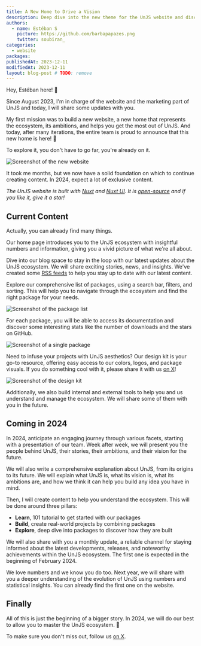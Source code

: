 ```yaml
---
title: A New Home to Drive a Vision
description: Deep dive into the new theme for the UnJS website and discover what's coming in 2024
authors:
  - name: Estéban S
    picture: https://github.com/barbapapazes.png
    twitter: soubiran_
categories:
  - website
packages:
publishedAt: 2023-12-11
modifiedAt: 2023-12-11
layout: blog-post # TODO: remove
---
```


Hey, Estéban here! 👋

Since August 2023, I'm in charge of the website and the marketing part of UnJS and today, I will share some updates with you.

My first mission was to build a new website, a new home that represents the ecosystem, its ambitions, and helps you get the most out of UnJS. And today, after many iterations, the entire team is proud to announce that this new home is here! 🎉

To explore it, you don't have to go far, you're already on it.

![Screenshot of the new website](/assets/images/blog/2023-12-11-a-new-home-to-drive-a-vision/new-home.webp)

It took me months, but we now have a solid foundation on which to continue creating content. In 2024, expect a lot of exclusive content.

_The UnJS website is built with [Nuxt](https://nuxt.com) and [Nuxt UI](https://ui.nuxt.com/). It is [open-source](https://github.com/unjs/website) and if you like it, give it a star!_

## Current Content

Actually, you can already find many things.

Our home page introduces you to the UnJS ecosystem with insightful numbers and information, giving you a vivid picture of what we're all about.

Dive into our blog space to stay in the loop with our latest updates about the UnJS ecosystem. We will share exciting stories, news, and insights. We've created some [RSS feeds](/rss) to help you stay up to date with our latest content.

Explore our comprehensive list of packages, using a search bar, filters, and sorting. This will help you to navigate through the ecosystem and find the right package for your needs.

![Screenshot of the package list](/assets/images/blog/2023-12-11-a-new-home-to-drive-a-vision/package-list.webp)

For each package, you will be able to access its documentation and discover some interesting stats like the number of downloads and the stars on GitHub.

![Screenshot of a single package](/assets/images/blog/2023-12-11-a-new-home-to-drive-a-vision/single-package.webp)

Need to infuse your projects with UnJS aesthetics? Our design kit is your go-to resource, offering easy access to our colors, logos, and package visuals. If you do something cool with it, please share it with us [on X](https://x.com/unjsio)!

![Screenshot of the design kit](/assets/images/blog/2023-12-11-a-new-home-to-drive-a-vision/design-kit.webp)

Additionally, we also build internal and external tools to help you and us understand and manage the ecosystem. We will share some of them with you in the future.

## Coming in 2024

In 2024, anticipate an engaging journey through various facets, starting with a presentation of our team. Week after week, we will present you the people behind UnJS, their stories, their ambitions, and their vision for the future.

We will also write a comprehensive explanation about UnJS, from its origins to its future. We will explain what UnJS is, what its vision is, what its ambitions are, and how we think it can help you build any idea you have in mind.

Then, I will create content to help you understand the ecosystem. This will be done around three pillars:

- **Learn**, 101 tutorial to get started with our packages
- **Build**, create real-world projects by combining packages
- **Explore**, deep dive into packages to discover how they are built

We will also share with you a monthly update, a reliable channel for staying informed about the latest developments, releases, and noteworthy achievements within the UnJS ecosystem. The first one is expected in the beginning of February 2024.

We love numbers and we know you do too. Next year, we will share with you a deeper understanding of the evolution of UnJS using numbers and statistical insights. You can already find the first one on the website.

## Finally

All of this is just the beginning of a bigger story. In 2024, we will do our best to allow you to master the UnJS ecosystem. 💛

To make sure you don't miss out, follow us [on X](https://x.com/unjsio).
